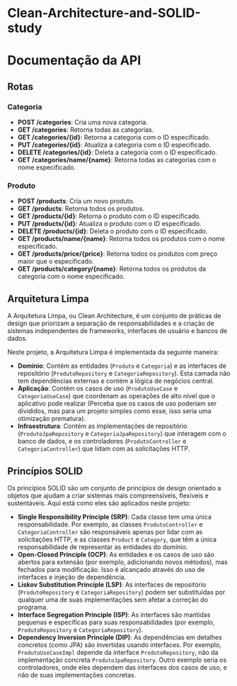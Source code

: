 # Clean-Architecture-and-SOLID-study
 
# Documentação da API

## Rotas

### Categoria

- **POST /categories**: Cria uma nova categoria.
- **GET /categories**: Retorna todas as categorias.
- **GET /categories/{id}**: Retorna a categoria com o ID especificado.
- **PUT /categories/{id}**: Atualiza a categoria com o ID especificado.
- **DELETE /categories/{id}**: Deleta a categoria com o ID especificado.
- **GET /categories/name/{name}**: Retorna todas as categorias com o nome especificado.

### Produto

- **POST /products**: Cria um novo produto.
- **GET /products**: Retorna todos os produtos.
- **GET /products/{id}**: Retorna o produto com o ID especificado.
- **PUT /products/{id}**: Atualiza o produto com o ID especificado.
- **DELETE /products/{id}**: Deleta o produto com o ID especificado.
- **GET /products/name/{name}**: Retorna todos os produtos com o nome especificado.
- **GET /products/price/{price}**: Retorna todos os produtos com preço maior que o especificado.
- **GET /products/category/{name}**: Retorna todos os produtos da categoria com o nome especificado.

## Arquitetura Limpa

A Arquitetura Limpa, ou Clean Architecture, é um conjunto de práticas de design que priorizam a separação de responsabilidades e a criação de sistemas independentes de frameworks, interfaces de usuário e bancos de dados. 

Neste projeto, a Arquitetura Limpa é implementada da seguinte maneira:

- **Domínio**: Contém as entidades (`Produto` e `Categoria`) e as interfaces de repositório (`ProdutoRepository` e `CategoriaRepository`). Esta camada não tem dependências externas e contém a lógica de negócios central.
- **Aplicação**: Contém os casos de uso (`ProdutoUseCase` e `CategoriaUseCase`) que coordenam as operações de alto nível que o aplicativo pode realizar (Perceba que os casos de uso poderiam ser divididos, mas para um projeto simples como esse, isso seria uma otimização prematura).
- **Infraestrutura**: Contém as implementações de repositório (`ProdutoJpaRepository` e `CategoriaJpaRepository`) que interagem com o banco de dados, e os controladores (`ProdutoController` e `CategoriaController`) que lidam com as solicitações HTTP.

## Princípios SOLID

Os princípios SOLID são um conjunto de princípios de design orientado a objetos que ajudam a criar sistemas mais compreensíveis, flexíveis e sustentáveis. Aqui está como eles são aplicados neste projeto:

- **Single Responsibility Principle (SRP)**: Cada classe tem uma única responsabilidade. Por exemplo, as classes `ProdutoController` e `CategoriaController` são responsáveis apenas por lidar com as solicitações HTTP, e as classes `Product` e `Category`, que têm a única responsabilidade de representar as entidades do domínio.
- **Open-Closed Principle (OCP)**: As entidades e os casos de uso são abertos para extensão (por exemplo, adicionando novos métodos), mas fechados para modificação. Isso é alcançado através do uso de interfaces e injeção de dependência.
- **Liskov Substitution Principle (LSP)**: As interfaces de repositório (`ProdutoRepository` e `CategoriaRepository`) podem ser substituídas por qualquer uma de suas implementações sem afetar a correção do programa.
- **Interface Segregation Principle (ISP)**: As interfaces são mantidas pequenas e específicas para suas responsabilidades (por exemplo, `ProdutoRepository` e `CategoriaRepository`). 
- **Dependency Inversion Principle (DIP)**: As dependências em detalhes concretos (como JPA) são invertidas usando interfaces. Por exemplo, `ProdutoUseCaseImpl` depende da interface `ProdutoRepository`, não da implementação concreta `ProdutoJpaRepository`. Outro exemplo seria os controladores, onde eles dependem das interfaces dos casos de uso, e não de suas implementações concretas.
